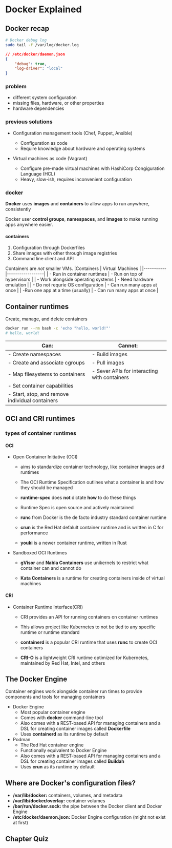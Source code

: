 # Docker Explained

## Docker recap

```bash
# Docker debug log
sudo tail -f /var/log/docker.log
```

```json
// /etc/docker/daemon.json
{
    "debug": true,
    "log-driver": "local"
}
```

### problem

* different system configuration
* missing files, hardware, or other properties
* hardware dependencies

### previous solutions

* Configuration management tools (Chef, Puppet, Ansible)
  * Configuration as code
  * Require knowledge about hardware and operating systems

* Virtual machines as code (Vagrant)
  * Configure pre-made virtual machines with HashiCorp Congiguration Language (HCL)
  * Heavy, slow-ish, requires inconvenient configuration

### docker

**Docker** uses **images** and **containers**
    to allow apps to run anywhere, consistently

Docker user **control groups**, **namespaces**, and **images**
    to make running apps anywhere easier.

#### containers

1. Configuration through Dockerfiles
2. Share images with other through image registries
3. Command line client and API

Containers are *not* smaller VMs.
|Containers | Virtual Machines |
|-----------|------------------|
| - Run in container runtimes | - Run on top of hypervisors |
| - Work alongside operating systems | - Need hardware emulation |
| - Do not requrie OS configuration | - Can run many apps at once |
| -Run one app at a time (usually) | - Can run many apps at once |  

## Container runtimes

Create, manage, and delete containers

```bash
docker run --rm bash -c 'echo "hello, world!"'
# hello, world!
```

|Can: | Cannot: |
|----|--------|
| - Create namespaces | - Build images |
| - Create and associate cgroups | - Pull images |
| - Map filesystems to containers | - Sever APIs for interacting with containers |
| - Set container capabilities | |
| - Start, stop, and remove individual containers | |

## OCI and CRI runtimes

### types of container runtimes

#### OCI

* Open Container Initiative (OCI)

  * aims to standardize container technology,
    like container images and runtimes

  * The OCI Runtime Specification outlines what
    a container is and how they should be managed

  * **runtime-spec** does **not** dictate **how**
    to do these things

  * Runtime Spec is open source and actively maintained

  * **runc** from Docker is the de facto industry standard container runtime

  * **crun** is the Red Hat defalult container runtime
    and is written in C for performance

  * **youki** is a newer container runtime,
    written in Rust

* Sandboxed OCI Runtimes

  * **gVisor** and **Nabla Containers** use unikernels
    to restrict what container can and cannot do

  * **Kata Containers** is a runtime for
    creating containers inside of virtual machines

#### CRI

* Container Runtime Interface(CRI)

  * CRI provides an API for running containers
    on container runtimes

  * This allows project like Kubernetes to not be
    tied to any specific runtime or runtime standard

  * **containerd** is a popular CRI runtime that
    uses **runc** to create OCI containers

  * **CRI-O** is a lightweight CRI runtime optimized
    for Kubernetes, maintained by Red Hat, Intel, and others

## The Docker Engine

Container engines work alongside container run times to provide components and tools for managing containers

* Docker Engine
  * Most popular container engine
  * Comes with **docker** command-line tool
  * Also comes with a REST-based API for managing containers
    and a DSL for creating container images called **Dockerfile**
  * Uses **containerd** as its runtime by default
* Podman
  * The Red Hat container engine
  * Functionally equivalent to Docker Engine
  * Also comes with a REST-based API for managing
    containers and a DSL for creating container images called
    **Buildah**
  * Uses **crun** as its runtime by default

## Where are Docker's configuration files?

* **/var/lib/docker:** containers, volumes, and metadata
* **/var/lib/docker/overlay:** container volumes
* **/bar/run/docker.sock:** the pipe between the Docker client
    and Docker Engine
* **/etc/docker/daemon.json:** Docker Engine configuration
    (might not exist at first)

## Chapter Quiz
